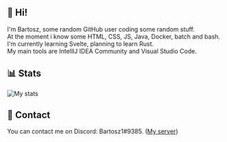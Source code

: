 ## 👋 Hi!
I'm Bartosz, some random GitHub user coding some random stuff. <br/>
At the moment i know some HTML, CSS, JS, Java, Docker, batch and bash. <br/>
I'm currently learning Svelte, planning to learn Rust. <br/>
My main tools are IntellIJ IDEA Community and Visual Studio Code. <br/>

## 📊 Stats
![My stats](https://github-readme-stats.vercel.app/api?username=bartosz11&show_icons=true&theme=dark)

## 📨 Contact
You can contact me on Discord: Bartosz1#9385. ([My server](https://discord.gg/FcFebUD9wG))
